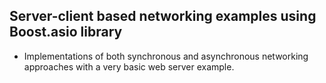 ## Server-client based networking examples using Boost.asio library
- Implementations of both synchronous and asynchronous networking approaches with a very basic web server example. 
